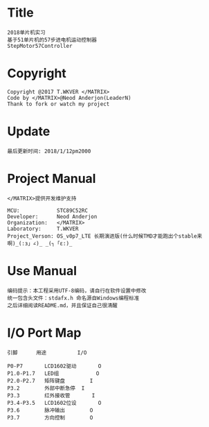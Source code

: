 Title
===============

	2018单片机实习 
	基于51单片机的57步进电机运动控制器
	StepMotor57Controller

Copyright
===============

	Copyright @2017 T.WKVER </MATRIX>
	Code by </MATRIX>@Neod Anderjon(LeaderN)
	Thank to fork or watch my project

Update
===============

	最后更新时间: 2018/1/12pm2000

Project Manual
===============

	</MATRIX>提供开发维护支持

	MCU:			STC89C52RC
	Developer: 		Neod Anderjon 
	Organization: 	</MATRIX>
	Laboratory: 	T.WKVER
	Project_Verson: OS_v0p7_LTE 长期演进版(什么时候TMD才能跑出个stable来啊)_(:з」∠)_ _(┐「ε:)_
	
Use Manual
===============

	编码提示：本工程采用UTF-8编码，请自行在软件设置中修改
	统一包含头文件：stdafx.h 命名源自Windows编程标准
	之后详细阅读README.md，并且保证自己很清醒
	
I/O Port Map
===============

	引脚		用途			I/O		

	P0-P7		LCD1602驱动		O
	P1.0-P1.7	LED组			O
	P2.0-P2.7	矩阵键盘		I
	P3.2		外部中断急停	I
	P3.3		红外接收管		I
	P3.4-P3.5	LCD1602位设		O
	P3.6		脉冲输出		O
	P3.7		方向控制		O
	
	